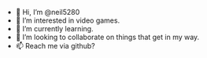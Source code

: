 - 👋 Hi, I’m @neil5280
- 👀 I’m interested in video games.
- 🌱 I’m currently learning.
- 💞️ I’m looking to collaborate on things that get in my way.
- 📫 Reach me via github?

<!---
neil5280/neil5280 is a ✨ special ✨ repository because its `README.md` (this file) appears on your GitHub profile.
You can click the Preview link to take a look at your changes.
--->
